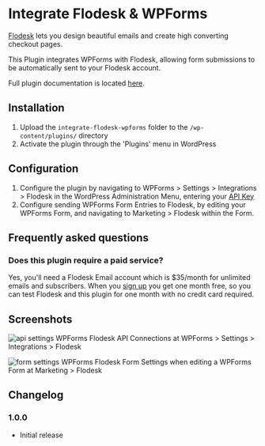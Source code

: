 # Integrate Flodesk & WPForms

[Flodesk](https://flodesk.com/c/63SZN2) lets you design beautiful emails and create high converting checkout pages.

This Plugin integrates WPForms with Flodesk, allowing form submissions to be automatically sent to your Flodesk account.

Full plugin documentation is located [here](https://cultivatewp.com/plugins/integrate-flodesk-wpforms).

## Installation

1. Upload the `integrate-flodesk-wpforms` folder to the `/wp-content/plugins/` directory
2. Activate the plugin through the 'Plugins' menu in WordPress

## Configuration

1. Configure the plugin by navigating to WPForms > Settings > Integrations > Flodesk in the WordPress Administration Menu, entering your [API Key](https://app.flodesk.com/account/integration/api)
2. Configure sending WPForms Form Entries to Flodesk, by editing your WPForms Form, and navigating to Marketing > Flodesk within the Form.

## Frequently asked questions

### Does this plugin require a paid service?

Yes, you'll need a Flodesk Email account which is $35/month for unlimited emails and subscribers. When you [sign up](https://flodesk.com/c/63SZN2) you get one month free, so you can test Flodesk and this plugin for one month with no credit card required.

## Screenshots

![api settings](https://p198.p4.n0.cdn.getcloudapp.com/items/6quJGvGg/e7532d5d-8d27-4318-8953-9cc72748600a.jpg?source=viewer&v=1f2e102c74c04433f77e0e0e527cbe06)
WPForms Flodesk API Connections at WPForms > Settings > Integrations > Flodesk

![form settings](https://p198.p4.n0.cdn.getcloudapp.com/items/wbuLQ8Ln/07ea331a-b157-4fd8-8867-c1356cc4bb68.jpg?source=viewer&v=cf5c86d94ef1281689ff8c0471352c82)
WPForms Flodesk Form Settings when editing a WPForms Form at Marketing > Flodesk

## Changelog

### 1.0.0
* Initial release

